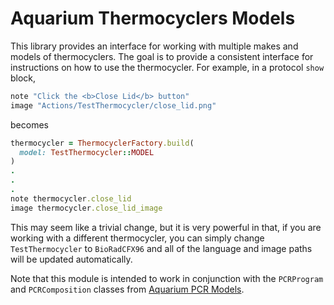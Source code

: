 # Aquarium Thermocyclers Models

This library provides an interface for working with multiple makes and models of thermocyclers. The goal is to provide a consistent interface for instructions on how to use the thermocycler. For example, in a protocol `show` block,
```ruby
note "Click the <b>Close Lid</b> button"
image "Actions/TestThermocycler/close_lid.png" 
```
becomes
```ruby
thermocycler = ThermocyclerFactory.build(
  model: TestThermocycler::MODEL
)
.
.
.
note thermocycler.close_lid
image thermocycler.close_lid_image
```
This may seem like a trivial change, but it is very powerful in that, if you are working with a different thermocycler, you can simply change `TestThermocycler` to `BioRadCFX96` and all of the language and image paths will be updated automatically.

Note that this module is intended to work in conjunction with the `PCRProgram` and `PCRComposition` classes from [Aquarium PCR Models](https://github.com/dvnstrcklnd/aq-pcr-models).
